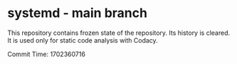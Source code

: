 # systemd - main branch

This repository contains frozen state of the repository.
Its history is cleared. It is used only for static code
analysis with Codacy.

Commit Time: 1702360716